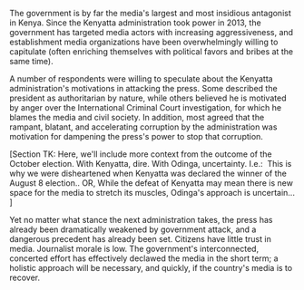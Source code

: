 The government is by far the media's largest and most insidious antagonist in Kenya. Since the Kenyatta administration took power in 2013, the government has targeted media actors with increasing aggressiveness, and establishment media organizations have been overwhelmingly willing to capitulate (often enriching themselves with political favors and bribes at the same time).

A number of respondents were willing to speculate about the Kenyatta administration's motivations in attacking the press. Some described the president as authoritarian by nature, while others believed he is motivated by anger over the International Criminal Court investigation, for which he blames the media and civil society. In addition, most agreed that the rampant, blatant, and accelerating corruption by the administration was motivation for dampening the press's power to stop that corruption.

[Section TK: Here, we'll include more context from the outcome of the October election. With Kenyatta, dire. With Odinga, uncertainty. I.e.:  This is why we were disheartened when Kenyatta was declared the winner of the August 8 election.. OR, While the defeat of Kenyatta may mean there is new space for the media to stretch its muscles, Odinga's approach is uncertain... ]

Yet no matter what stance the next administration takes, the press has already been dramatically weakened by government attack, and a dangerous precedent has already been set. Citizens have little trust in media. Journalist morale is low. The government's interconnected, concerted effort has effectively declawed the media in the short term; a holistic approach will be necessary, and quickly, if the country's media is to recover.
